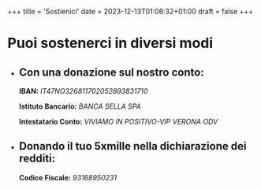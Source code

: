 +++
title = 'Sostienici'
date = 2023-12-13T01:06:32+01:00
draft = false
+++

# Puoi sostenerci in diversi modi


- ## Con una donazione sul nostro conto: 

    **IBAN:** *IT47NO326811702052893831710*

    **Istituto Bancario:** *BANCA SELLA SPA*

    **Intestatario Conto:** *VIVIAMO IN POSITIVO-VIP VERONA ODV*

- ## Donando il tuo 5xmille nella dichiarazione dei redditi:
    **Codice Fiscale:** *93168950231*